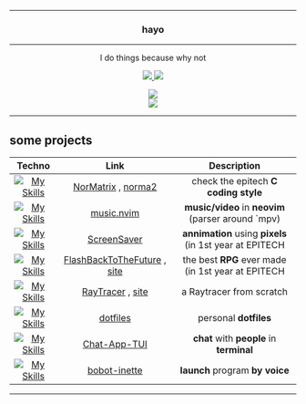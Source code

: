 ------------------------------------------------------------------------------------
<h3 align='center'>
  hayo
</h3>

------------------------------------------------------------------------------------

<p align='center'>
  I do things because why not
</p>

<p align='center'>
  <a href="https://www.epitech.eu">
      <img src="https://img.shields.io/badge/Epitech-1a2b6d?style=for-the-badge&logo=/e/&logoColor=white">
  </a>
  <a href="https://github.com/PoCInnovation">
      <img src="https://img.shields.io/badge/PoC Innovation-36454F?style=for-the-badge&logo=github&logoColor=white">
  </a>
</p>

<p align='center'>
  <img src="https://github-readme-stats.vercel.app/api?username=Saverio976&show_icons=true&count_private=true&theme=tokyonight&showicons=true" />
  <br/>
  <img src="https://github-readme-stats.vercel.app/api/top-langs/?username=Saverio976&&count_private=true&theme=tokyonight&layout=compact&langs_count=6" />
</p>

------------------------------------------------------------------------------------
## some projects

| Techno | Link | Description |
|:---:|:---:|:---:|
| [![My Skills](https://skillicons.dev/icons?i=python,regex)](https://skillicons.dev) | [NorMatrix](https://github.com/Saverio976/NorMatrix) , [norma2](https://github.com/X-R-G-B/norma2) | check the epitech **C coding style** |
| [![My Skills](https://skillicons.dev/icons?i=lua,neovim)](https://skillicons.dev) | [music.nvim](https://github.com/Saverio976/music.nvim) | **music/video** in **neovim** (parser around `mpv) |
| [![My Skills](https://skillicons.dev/icons?i=c)](https://skillicons.dev) | [ScreenSaver](https://github.com/Saverio976/ScreenSaver) | **annimation** using **pixels** (in 1st year at EPITECH |
| [![My Skills](https://skillicons.dev/icons?i=c)](https://skillicons.dev) | [FlashBackToTheFuture](https://github.com/X-R-G-B/FlashBackToTheFuture) , [site](https://x-r-g-b.github.io/html/creation_popup/fbttf.html) | the best **RPG** ever made (in 1st year at EPITECH |
| [![My Skills](https://skillicons.dev/icons?i=c)](https://skillicons.dev) | [RayTracer](https://github.com/Saverio976/Raytracer) , [site](https://saverio976.github.io/Raytracer) | a Raytracer from scratch |
| [![My Skills](https://skillicons.dev/icons?i=bash,neovim,vim,linux)](https://skillicons.dev) | [dotfiles](https://github.com/Saverio976/dotfiles) | personal **dotfiles** |
| [![My Skills](https://skillicons.dev/icons?i=python)](https://skillicons.dev) | [Chat-App-TUI](https://github.com/Saverio976/Chat-App-TUI) | **chat** with **people** in **terminal** |
| [![My Skills](https://skillicons.dev/icons?i=python,pytorch)](https://skillicons.dev) | [bobot-inette](https://github.com/Saverio976/bobot-inette) | **launch** program **by voice** |

------------------------------------------------------------------------------------

